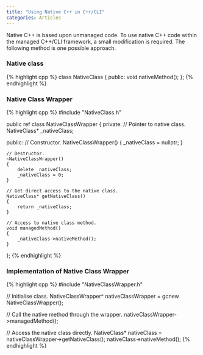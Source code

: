 ```yaml
---
title: "Using Native C++ in C++/CLI"
categories: Articles
---
```


Native C++ is based upon unmanaged code. To use native C++ code within the managed C++/CLI framework, a small modification is required.
The following method is one possible approach.

### Native class

{% highlight cpp %}
class NativeClass
{
public:
    void nativeMethod();
};
{% endhighlight %}

### Native Class Wrapper

{% highlight cpp %}
#include "NativeClass.h"

public ref class NativeClassWrapper
{
private:
    // Pointer to native class.
    NativeClass* _nativeClass;

public:
    // Constructor.
    NativeClassWrapper()
    {
        _nativeClass = nullptr;
    }

    // Destructor.
    ~NativeClassWrapper()
    {
        delete _nativeClass;
        _nativeClass = 0;
    }

    // Get direct access to the native class.
    NativeClass* getNativeClass()
    {
        return _nativeClass;
    }

    // Access to native class method.
    void managedMethod()
    {
        _nativeClass->nativeMethod();
    }
};
{% endhighlight %}

### Implementation of Native Class Wrapper

{% highlight cpp %}
#include "NativeClassWrapper.h"

// Initialise class.
NativeClassWrapper^ nativeClassWrapper = gcnew NativeClassWrapper();

// Call the native method through the wrapper.
nativeClassWrapper->managedMethod();

// Access the native class directly.
NativeClass* nativeClass = nativeClassWrapper->getNativeClass();
nativeClass->nativeMethod();
{% endhighlight %}

